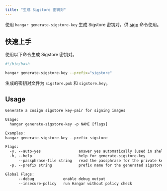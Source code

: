 ```yaml
---
title: "生成 Sigstore 密钥对"
---
```


使用 `hangar generate-sigstore-key` 生成 Sigstore 密钥对，供 [sign](/docs/v1.9/sign/sign) 命令使用。

## 快速上手

使用以下命令生成 Sigstore 密钥对。

```bash
#!/bin/bash

hangar generate-sigstore-key --prefix="sigstore"
```

生成的密钥对文件为 `sigstore.pub` 和 `sigstore.key`。

## Usage

```txt title="hangar generate-sigstore-key --help"
Generate a cosign sigstore key-pair for signing images

Usage:
  hangar generate-sigstore-key -p NAME [flags]

Examples:
hangar generate-sigstore-key --prefix sigstore

Flags:
  -y, --auto-yes                 answer yes automatically (used in shell script)
  -h, --help                     help for generate-sigstore-key
      --passphrase-file string   read the passphrase for the private key from file
  -p, --prefix string            prefix name for the generated sigstore '.pub' and '.key' files (default "sigstore")

Global Flags:
      --debug             enable debug output
      --insecure-policy   run Hangar without policy check
```
